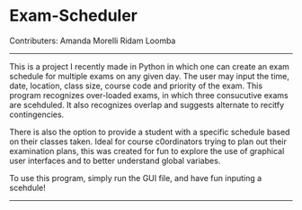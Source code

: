 # Exam-Scheduler

Contributers: 
Amanda Morelli 
Ridam Loomba 

---------------------------------------

This is a project I recently made in Python in which one can create an exam schedule for multiple exams on any given day. 
The user may input the time, date, location, class size, course code and priority of the exam. This program recognizes over-loaded exams, 
in which three consucutive exams are scehduled. It also recognizes overlap and suggests alternate to recitfy contingencies. 

There is also the option to provide a student with a specific schedule based on their classes taken. Ideal for course c0ordinators 
trying to plan out their examination plans, this was created for fun to explore the use of graphical user interfaces 
and to better understand global variabes. 

To use this program, simply run the GUI file, and have fun inputing a scehdule! 

---------------------------------------

